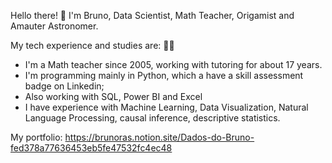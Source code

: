 Hello there! 🖖
I'm Bruno, Data Scientist, Math Teacher, Origamist and Amauter Astronomer.

My tech experience and studies are: 👩‍💻
- I'm a Math teacher since 2005, working with tutoring for about 17 years.
- I'm programming mainly in Python, which a have a skill assessment badge on Linkedin;
- Also working with SQL, Power BI and Excel
- I have experience with Machine Learning, Data Visualization, Natural Language Processing, causal inference, descriptive statistics. 

My portfolio:
https://brunoras.notion.site/Dados-do-Bruno-fed378a77636453eb5fe47532fc4ec48


<!---
brunoras/brunoras is a ✨ special ✨ repository because its `README.md` (this file) appears on your GitHub profile.
You can click the Preview link to take a look at your changes.
--->
